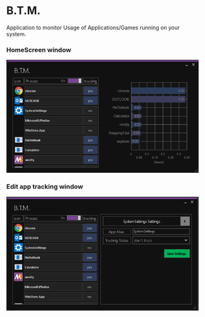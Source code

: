 # B.T.M.
Application to monitor Usage of Applications/Games running on your system.

### HomeScreen window
<p align="left">
  <img src="pictures/btmMain.PNG" alt="icon">
</p>

### Edit app tracking window
<p align="left">
  <img src="pictures/btmEdit.PNG" alt="icon">
</p>
